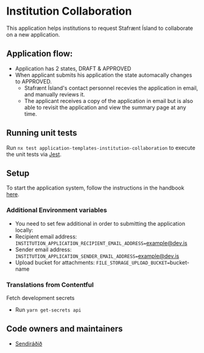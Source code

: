 # Institution Collaboration

This application helps institutions to request Stafrænt Ísland to collaborate on a new application.

## Application flow:

- Application has 2 states, DRAFT & APPROVED
- When applicant submits his application the state automacally changes to APPROVED.
  - Stafrænt Ísland's contact personnel recevies the application in email, and manually reviews it.
  - The applicant receives a copy of the application in email but is also able to revisit the application and view the summary page at any time.

## Running unit tests

Run `nx test application-templates-institution-collaboration` to execute the unit tests via [Jest](https://jestjs.io).

## Setup

To start the application system, follow the instructions in the handbook [here](https://docs.devland.is/handbook/apps/application-system).

### Additional Environment variables

- You need to set few additional in order to submitting the application locally:
- Recipient email address: `INSTITUTION_APPLICATION_RECIPIENT_EMAIL_ADDRESS=`example@dev.is
- Sender email address: `INSTITUTION_APPLICATION_SENDER_EMAIL_ADDRESS=`example@dev.is
- Upload bucket for attachments: `FILE_STORAGE_UPLOAD_BUCKET=`bucket-name

### Translations from Contentful

Fetch development secrets

- Run `yarn get-secrets api`

## Code owners and maintainers

- [Sendiráðið](https://github.com/orgs/island-is/teams/sendiradid)
